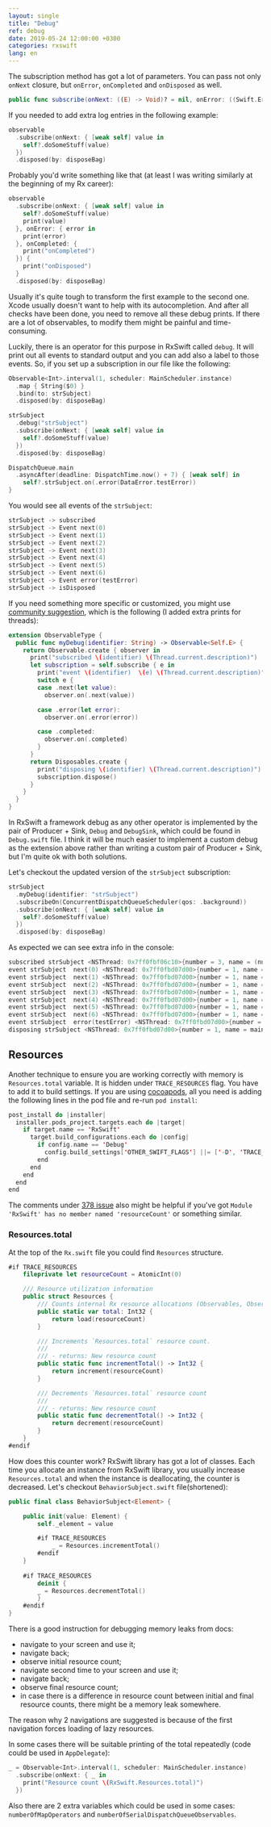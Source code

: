 ```yaml
---
layout: single
title: "Debug"
ref: debug
date: 2019-05-24 12:00:00 +0300
categories: rxswift
lang: en
---
```


The subscription method has got a lot of parameters. You can pass not only `onNext` closure, but `onError`, `onCompleted` and `onDisposed` as well.

```swift
public func subscribe(onNext: ((E) -> Void)? = nil, onError: ((Swift.Error) -> Void)? = nil, onCompleted: (() -> Void)? = nil, onDisposed: (() -> Void)? = nil)
```

If you needed to add extra log entries in the following example:

```swift
observable
  .subscribe(onNext: { [weak self] value in
  	self?.doSomeStuff(value)
  })
  .disposed(by: disposeBag)
```

Probably you'd write something like that (at least I was writing similarly at the beginning of my Rx career):

```swift
observable
  .subscribe(onNext: { [weak self] value in
    self?.doSomeStuff(value)
    print(value)
  }, onError: { error in
    print(error)
  }, onCompleted: {
    print("onCompleted")
  }) {
    print("onDisposed")
  }
  .disposed(by: disposeBag)
```

Usually it's quite tough to transform the first example to the second one. Xcode usually doesn't want to help with its autocompletion. And after all checks have been done, you need to remove all these debug prints. If there are a lot of observables, to modify them might be painful and time-consuming.

Luckily, there is an operator for this purpose in RxSwift called `debug`. It will print out all events to standard output and you can add also a label to those events. So, if you set up a subscription in our file like the following:

```swift
Observable<Int>.interval(1, scheduler: MainScheduler.instance)
  .map { String($0) }
  .bind(to: strSubject)
  .disposed(by: disposeBag)

strSubject
  .debug("strSubject")
  .subscribe(onNext: { [weak self] value in
    self?.doSomeStuff(value)
  })
  .disposed(by: disposeBag)

DispatchQueue.main
  .asyncAfter(deadline: DispatchTime.now() + 7) { [weak self] in
    self?.strSubject.on(.error(DataError.testError))
}
```

You would see all events of the `strSubject`:

```swift
strSubject -> subscribed
strSubject -> Event next(0)
strSubject -> Event next(1)
strSubject -> Event next(2)
strSubject -> Event next(3)
strSubject -> Event next(4)
strSubject -> Event next(5)
strSubject -> Event next(6)
strSubject -> Event error(testError)
strSubject -> isDisposed
```

If you need something more specific or customized, you might use [community suggestion](https://github.com/ReactiveX/RxSwift/blob/master/Documentation/GettingStarted.md#debugging), which is the following (I added extra prints for threads):

```swift
extension ObservableType {
  public func myDebug(identifier: String) -> Observable<Self.E> {
    return Observable.create { observer in
      print("subscribed \(identifier) \(Thread.current.description)")
      let subscription = self.subscribe { e in
        print("event \(identifier)  \(e) \(Thread.current.description)")
        switch e {
        case .next(let value):
          observer.on(.next(value))

        case .error(let error):
          observer.on(.error(error))

        case .completed:
          observer.on(.completed)
        }
      }
      return Disposables.create {
        print("disposing \(identifier) \(Thread.current.description)")
        subscription.dispose()
      }
    }
  }
}
```

In RxSwift a framework debug as any other operator is implemented by the pair of Producer + Sink, `Debug` and `DebugSink`, which could be found in `Debug.swift` file. I think it will be much easier to implement a custom debug as the extension above rather than writing a custom pair of Producer + Sink, but I'm quite ok with both solutions.

Let's checkout the updated version of the `strSubject` subscription:

```swift
strSubject
  .myDebug(identifier: "strSubject")
  .subscribeOn(ConcurrentDispatchQueueScheduler(qos: .background))
  .subscribe(onNext: { [weak self] value in
    self?.doSomeStuff(value)
  })
  .disposed(by: disposeBag)
```

As expected we can see extra info in the console:

```swift
subscribed strSubject <NSThread: 0x7ff0fbf06c10>{number = 3, name = (null)}
event strSubject  next(0) <NSThread: 0x7ff0fbd07d00>{number = 1, name = main}
event strSubject  next(1) <NSThread: 0x7ff0fbd07d00>{number = 1, name = main}
event strSubject  next(2) <NSThread: 0x7ff0fbd07d00>{number = 1, name = main}
event strSubject  next(3) <NSThread: 0x7ff0fbd07d00>{number = 1, name = main}
event strSubject  next(4) <NSThread: 0x7ff0fbd07d00>{number = 1, name = main}
event strSubject  next(5) <NSThread: 0x7ff0fbd07d00>{number = 1, name = main}
event strSubject  next(6) <NSThread: 0x7ff0fbd07d00>{number = 1, name = main}
event strSubject  error(testError) <NSThread: 0x7ff0fbd07d00>{number = 1, name = main}
disposing strSubject <NSThread: 0x7ff0fbd07d00>{number = 1, name = main}
```

## Resources

Another technique to ensure you are working correctly with memory is `Resources.total` variable. It is hidden under `TRACE_RESOURCES` flag. You have to add it to build settings. If you are using [cocoapods](https://www.raywenderlich.com/626-cocoapods-tutorial-for-swift-getting-started), all you need is adding the following lines in the pod file and re-run `pod install`:

```swift
post_install do |installer|
  installer.pods_project.targets.each do |target|
    if target.name == 'RxSwift'
      target.build_configurations.each do |config|
        if config.name == 'Debug'
          config.build_settings['OTHER_SWIFT_FLAGS'] ||= ['-D', 'TRACE_RESOURCES']
        end
      end
    end
  end
end
```

The comments under [378 issue](https://github.com/ReactiveX/RxSwift/issues/378) also might be helpful if you've got `Module 'RxSwift' has no member named 'resourceCount'` or something similar.

### Resources.total
 
At the top of the `Rx.swift` file you could find `Resources` structure.

```swift
#if TRACE_RESOURCES
    fileprivate let resourceCount = AtomicInt(0)

    /// Resource utilization information
    public struct Resources {
        /// Counts internal Rx resource allocations (Observables, Observers, Disposables, etc.). This provides a simple way to detect leaks during development.
        public static var total: Int32 {
            return load(resourceCount)
        }

        /// Increments `Resources.total` resource count.
        ///
        /// - returns: New resource count
        public static func incrementTotal() -> Int32 {
            return increment(resourceCount)
        }

        /// Decrements `Resources.total` resource count
        ///
        /// - returns: New resource count
        public static func decrementTotal() -> Int32 {
            return decrement(resourceCount)
        }
    }
#endif
```

How does this counter work? RxSwift library has got a lot of classes. Each time you allocate an instance from RxSwift library, you usually increase `Resources.total` and when the instance is deallocating, the counter is decreased. Let's checkout `BehaviorSubject.swift` file(shortened):

```swift
public final class BehaviorSubject<Element> {

    public init(value: Element) {
        self._element = value

        #if TRACE_RESOURCES
            _ = Resources.incrementTotal()
        #endif
    }
    
    #if TRACE_RESOURCES
        deinit {
        _ = Resources.decrementTotal()
        }
    #endif
}
```

There is a good instruction for debugging memory leaks from docs:

* navigate to your screen and use it;
* navigate back;
* observe initial resource count;
* navigate second time to your screen and use it;
* navigate back;
* observe final resource count;
* in case there is a difference in resource count between initial and final resource counts, there might be a memory leak somewhere.

The reason why 2 navigations are suggested is because of the first navigation forces loading of lazy resources.

In some cases there will be suitable printing of the total repeatedly (code could be used in `AppDelegate`):

```swift
_ = Observable<Int>.interval(1, scheduler: MainScheduler.instance)
  .subscribe(onNext: { _ in
    print("Resource count \(RxSwift.Resources.total)")
  })
```

Also there are 2 extra variables which could be used in some cases: `numberOfMapOperators` and `numberOfSerialDispatchQueueObservables`. 
